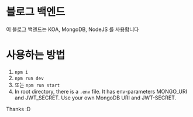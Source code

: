 # 블로그 백엔드

이 블로그 백엔드는 KOA, MongoDB, NodeJS 를 사용합니다

# 사용하는 방법

1. `npm i`
2. `npm run dev`
3. 또는 `npm run start`
4. In root directory, there is a `.env` file. It has env-parameters MONGO_URI and JWT_SECRET. Use your own MongoDB URI and JWT-SECRET.

Thanks :D
